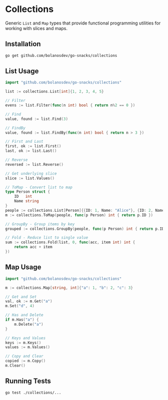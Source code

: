 # Collections

Generic `List` and `Map` types that provide functional programming utilities for working with slices and maps.

## Installation

```bash
go get github.com/bolanosdev/go-snacks/collections
```

## List Usage

```go
import "github.com/bolanosdev/go-snacks/collections"

list := collections.List[int]{1, 2, 3, 4, 5}

// Filter
evens := list.Filter(func(n int) bool { return n%2 == 0 })

// Find
value, found := list.Find(3)

// FindBy
value, found := list.FindBy(func(n int) bool { return n > 3 })

// First and Last
first, ok := list.First()
last, ok := list.Last()

// Reverse
reversed := list.Reverse()

// Get underlying slice
slice := list.Values()

// ToMap - Convert list to map
type Person struct {
    ID   int
    Name string
}
people := collections.List[Person]{{ID: 1, Name: "Alice"}, {ID: 2, Name: "Bob"}}
m := collections.ToMap(people, func(p Person) int { return p.ID })

// GroupBy - Group items by key
grouped := collections.GroupBy(people, func(p Person) int { return p.ID % 2 })

// Fold - Reduce list to single value
sum := collections.Fold(list, 0, func(acc, item int) int {
    return acc + item
})
```

## Map Usage

```go
import "github.com/bolanosdev/go-snacks/collections"

m := collections.Map[string, int]{"a": 1, "b": 2, "c": 3}

// Get and Set
val, ok := m.Get("a")
m.Set("d", 4)

// Has and Delete
if m.Has("a") {
    m.Delete("a")
}

// Keys and Values
keys := m.Keys()
values := m.Values()

// Copy and Clear
copied := m.Copy()
m.Clear()
```

## Running Tests

```bash
go test ./collections/...
```
